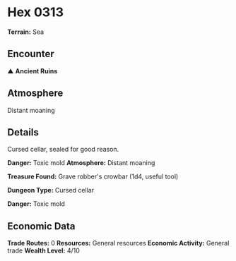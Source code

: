 # Hex 0313

**Terrain:** Sea

## Encounter
▲ **Ancient Ruins**

## Atmosphere
Distant moaning

## Details
Cursed cellar, sealed for good reason.

**Danger:** Toxic mold
**Atmosphere:** Distant moaning

**Treasure Found:** Grave robber's crowbar (1d4, useful tool)


**Dungeon Type:** Cursed cellar

**Danger:** Toxic mold

## Economic Data
**Trade Routes:** 0
**Resources:** General resources
**Economic Activity:** General trade
**Wealth Level:** 4/10
